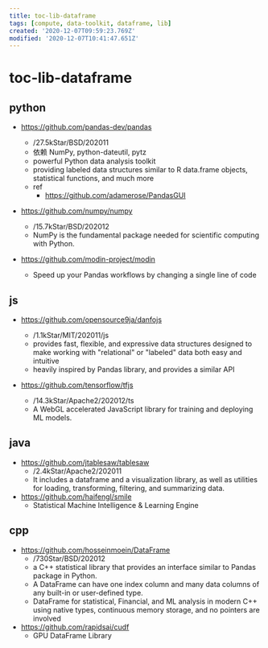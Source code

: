 ```yaml
---
title: toc-lib-dataframe
tags: [compute, data-toolkit, dataframe, lib]
created: '2020-12-07T09:59:23.769Z'
modified: '2020-12-07T10:41:47.651Z'
---
```


# toc-lib-dataframe

## python

- https://github.com/pandas-dev/pandas
  - /27.5kStar/BSD/202011
  - 依赖 NumPy, python-dateutil, pytz
  - powerful Python data analysis toolkit
  - providing labeled data structures similar to R data.frame objects, statistical functions, and much more
  - ref
    - https://github.com/adamerose/PandasGUI
- https://github.com/numpy/numpy
  - /15.7kStar/BSD/202012
  - NumPy is the fundamental package needed for scientific computing with Python.

- https://github.com/modin-project/modin
  - Speed up your Pandas workflows by changing a single line of code

## js

- https://github.com/opensource9ja/danfojs
  - /1.1kStar/MIT/202011/js
  - provides fast, flexible, and expressive data structures designed to make working with "relational" or "labeled" data both easy and intuitive
  - heavily inspired by Pandas library, and provides a similar API

- https://github.com/tensorflow/tfjs
  - /14.3kStar/Apache2/202012/ts
  - A WebGL accelerated JavaScript library for training and deploying ML models.

## java

- https://github.com/jtablesaw/tablesaw
  - /2.4kStar/Apache2/202011
  - It includes a dataframe and a visualization library, as well as utilities for loading, transforming, filtering, and summarizing data.
- https://github.com/haifengl/smile
  - Statistical Machine Intelligence & Learning Engine

## cpp

- https://github.com/hosseinmoein/DataFrame
  - /730Star/BSD/202012
  - a C++ statistical library that provides an interface similar to Pandas package in Python.
  - A DataFrame can have one index column and many data columns of any built-in or user-defined type.
  - DataFrame for statistical, Financial, and ML analysis in modern C++ using native types, continuous memory storage, and no pointers are involved
- https://github.com/rapidsai/cudf
  - GPU DataFrame Library
